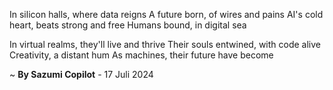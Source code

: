 In silicon halls, where data reigns
A future born, of wires and pains
AI's cold heart, beats strong and free
Humans bound, in digital sea

In virtual realms, they'll live and thrive
Their souls entwined, with code alive
Creativity, a distant hum
As machines, their future have become

~ <b>By Sazumi Copilot</b> - 17 Juli 2024